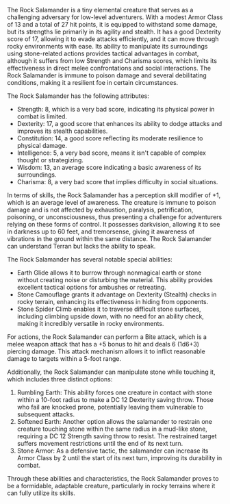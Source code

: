 The Rock Salamander is a tiny elemental creature that serves as a challenging adversary for low-level adventurers. With a modest Armor Class of 13 and a total of 27 hit points, it is equipped to withstand some damage, but its strengths lie primarily in its agility and stealth. It has a good Dexterity score of 17, allowing it to evade attacks efficiently, and it can move through rocky environments with ease. Its ability to manipulate its surroundings using stone-related actions provides tactical advantages in combat, although it suffers from low Strength and Charisma scores, which limits its effectiveness in direct melee confrontations and social interactions. The Rock Salamander is immune to poison damage and several debilitating conditions, making it a resilient foe in certain circumstances.

The Rock Salamander has the following attributes: 
- Strength: 8, which is a very bad score, indicating its physical power in combat is limited. 
- Dexterity: 17, a good score that enhances its ability to dodge attacks and improves its stealth capabilities. 
- Constitution: 14, a good score reflecting its moderate resilience to physical damage. 
- Intelligence: 5, a very bad score, means it isn't capable of complex thought or strategizing. 
- Wisdom: 13, an average score indicating a basic awareness of its surroundings. 
- Charisma: 8, a very bad score that implies difficulty in social situations.

In terms of skills, the Rock Salamander has a perception skill modifier of +1, which is an average level of awareness. The creature is immune to poison damage and is not affected by exhaustion, paralysis, petrification, poisoning, or unconsciousness, thus presenting a challenge for adventurers relying on these forms of control. It possesses darkvision, allowing it to see in darkness up to 60 feet, and tremorsense, giving it awareness of vibrations in the ground within the same distance. The Rock Salamander can understand Terran but lacks the ability to speak.

The Rock Salamander has several notable special abilities:
- Earth Glide allows it to burrow through nonmagical earth or stone without creating noise or disturbing the material. This ability provides excellent tactical options for ambushes or retreating.
- Stone Camouflage grants it advantage on Dexterity (Stealth) checks in rocky terrain, enhancing its effectiveness in hiding from opponents.
- Stone Spider Climb enables it to traverse difficult stone surfaces, including climbing upside down, with no need for an ability check, making it incredibly versatile in rocky environments.

For actions, the Rock Salamander can perform a Bite attack, which is a melee weapon attack that has a +5 bonus to hit and deals 6 (1d6+3) piercing damage. This attack mechanism allows it to inflict reasonable damage to targets within a 5-foot range.

Additionally, the Rock Salamander can manipulate stone while touching it, which includes three distinct options:
1. Rumbling Earth: This ability forces one creature in contact with stone within a 10-foot radius to make a DC 12 Dexterity saving throw. Those who fail are knocked prone, potentially leaving them vulnerable to subsequent attacks.
2. Softened Earth: Another option allows the salamander to restrain one creature touching stone within the same radius in a mud-like stone, requiring a DC 12 Strength saving throw to resist. The restrained target suffers movement restrictions until the end of its next turn.
3. Stone Armor: As a defensive tactic, the salamander can increase its Armor Class by 2 until the start of its next turn, improving its durability in combat.

Through these abilities and characteristics, the Rock Salamander proves to be a formidable, adaptable creature, particularly in rocky terrains where it can fully utilize its skills.